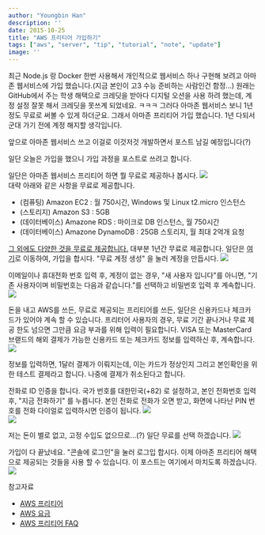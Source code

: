 ```yaml
---
author: "Youngbin Han"
description: ''
date: 2015-10-25
title: "AWS 프리티어 가입하기"
tags: ["aws", "server", "tip", "tutorial", "note", "update"]
image: ''
---
```


최근 Node.js 랑 Docker 한번 사용해서 개인적으로 웹서비스 하나 구현해 보려고 아마존 웹서비스에 가입 했습니다.(지금 본인이 고3 수능 준비하는 사람인건 함정...) 원래는 GitHub에서 주는 학생 해택으로 크레딧을 받아다 디지털 오션을 사용 하려 했는데, 계정 설정 잘못 해서 크레딧을 못쓰계 되었네요. ㅋㅋㅋ 그러다 아마존 웹서비스 보니 1년정도 무료로 써볼 수 있게 하더군요. 그래서 아마존 프리티어 가입 했습니다. 1년 다되서 군대 가기 전에 계정 해지할 생각입니다.

앞으로 아마존 웹서비스 쓰고 이걸로 이것저것 개발하면서 포스트 남길 예정입니다(?)

일단 오늘은 가입을 했으니 가입 과정을 포스트로 쓰려고 합니다.

일단은 아마존 웹서비스 프리티어 하면 뭘 무료로 제공하나 봅시다.
![](https://sukso96100.github.io/blogimgs/aws1.png)   
대략 아래와 같은 사항을 무료로 제공합니다.

 - (컴퓨팅) Amazon EC2 : 월 750시간, Windows 및 Linux t2.micro 인스턴스
 - (스토리지) Amazon S3 : 5GB
 - (데이터베이스) Amazone RDS : 마이크로 DB 인스턴스, 월 750시간
 - (데이터베이스) Amazone DynamoDB : 25GB 스토리지, 월 최대 2억개 요청

 [그 외에도 다양한 것을 무료로 제공합니다.](https://aws.amazon.com/ko/free/) 대부분 1년간 무료로 제공합니다.
 일단은  [여기](https://aws.amazon.com/ko/free/)로 이동하여, 가입을 합시다. "무료 계정 생성" 을 눌러 계정을 만듭시다.
 ![](https://sukso96100.github.io/blogimgs/aws1.png)   

이메일이나 휴대전화 번호 입력 후, 계정이 없는 경우, "새 사용자 입니다"를 아니면, "기존 사용자이며 비밀번호는 다음과 같습니다."를 선택하고 비밀번호 입력 후 계속합니다.
![](https://sukso96100.github.io/blogimgs/aws2.png)   

돈을 내고 AWS를 쓰든, 무료로 제공되는 프리티어를 쓰든, 일단은 신용카드나 체크카드가 있어야 계속 할 수 있습니다.
프리터어 사용자의 경우, 무료 기간 끝나거나 무료 제공 한도 넘으면 그만큼 요금 부과를 위해 입력이 필요합니다.
VISA 또는 MasterCard 브랟드의 해외 결제가 가능한 신용카드 또는 체크카드 정보를 입력하신 후, 계속합니다.
![](https://sukso96100.github.io/blogimgs/aws3.png)   

정보를 입력하면, 1달러 결제가 이뤄지는데, 이는 카드가 정상인지 그리고 본인확인을 위한 테스트 결제라고 합니다.
나중에 결제가 취소된다고 합니다.

전화로 ID 인증을 합니다. 국가 번호를 대한민국(+82) 로 설정하고, 본인 전화번호 입력 후, "지금 전화하기" 를 누릅니다.
본인 전화로 전화가 오면 받고, 화면에 나타난 PIN 번호를 전화 다이얼로 입력하시면 인증이 됩니다.
![](https://sukso96100.github.io/blogimgs/aws4.png)   
![](https://sukso96100.github.io/blogimgs/aws5.png)   

저는 돈이 별로 없고, 고정 수입도 없으므로...(?) 일단 무료를 선택 하겠습니다.
![](https://sukso96100.github.io/blogimgs/aws6.png)   

가입이 다 끝났네요. "콘솔에 로그인"을 눌러 로그입 합시다. 이제 아마존 프리티어 해택으로 제공되는 것들을 사용 할 수 있습니다. 이 포스트는 여기에서 마치도록 하겠습니다.
![](https://sukso96100.github.io/blogimgs/aws7.png)   

참고자료

 - [AWS 프리티어](https://aws.amazon.com/ko/free/)
 - [AWS 요금](https://aws.amazon.com/ko/pricing/?nc2=h_ql)
 - [AWS 프리티어 FAQ](https://aws.amazon.com/ko/free/faqs/)
